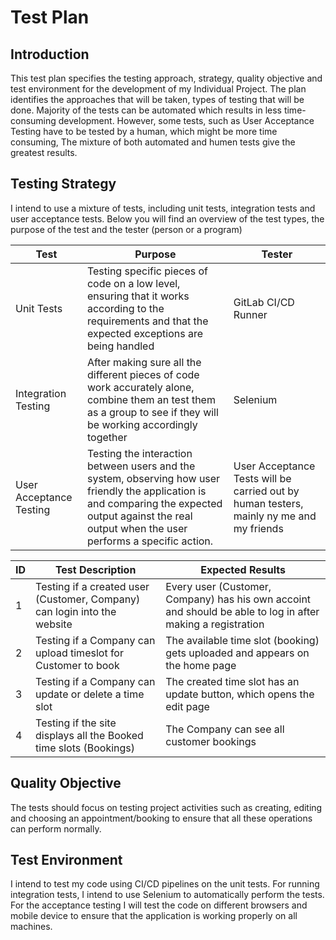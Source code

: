 # Test Plan

## Introduction
This test plan specifies the testing approach, strategy, quality objective and test environment for the development of my Individual Project.
The plan identifies the approaches that will be taken, types of testing that will be done. Majority of the tests can be automated which results in less time-consuming development. However, some tests, such as User Acceptance Testing have to be tested by a human, which might be more time consuming, The mixture of both automated and humen tests give the greatest results.

## Testing Strategy
I intend to use a mixture of tests, including unit tests, integration tests and user acceptance tests. Below you will find an overview of the test types, the purpose of the test and the tester (person or a program)

| Test                    | Purpose                                                                                                                                                                                                  | Tester                                                                                  |
| ----------------------- | -------------------------------------------------------------------------------------------------------------------------------------------------------------------------------------------------------- | --------------------------------------------------------------------------------------- |
| Unit Tests              | Testing specific pieces of code on a low level, ensuring that it works according to the requirements and that the expected exceptions are being handled                                                  | GitLab CI/CD Runner                                                                     |
| Integration Testing     | After making sure all the different pieces of code work accurately alone, combine them an test them as a group to see if they will be working accordingly together                                       | Selenium                                                                                |
| User Acceptance Testing | Testing the interaction between users and the system, observing how user friendly the application is and comparing the expected output against the real output when the user performs a specific action. | User Acceptance Tests will be carried out by human testers, mainly ny me and my friends | 

| ID  | Test Description                                                         | Expected Results                                                                                            |
| --- | ------------------------------------------------------------------------ | ----------------------------------------------------------------------------------------------------------- |
| 1   | Testing if a created user (Customer, Company) can login into the website | Every user (Customer, Company) has his own accoint and should be able to log in after making a registration |
| 2   | Testing if a Company can upload timeslot for Customer to book            | The available time slot (booking) gets uploaded and appears on the home page                                |
| 3   | Testing if a Company can update or delete a time slot                    | The created time slot has an update button, which opens the edit page                                       |
| 4   | Testing if the site displays all the Booked time slots (Bookings)        | The Company can see all customer bookings                                                                   |


## Quality Objective
The tests should focus on testing project activities such as creating, editing and choosing an appointment/booking to ensure that all these operations can perform normally.

## Test Environment
I intend to test my code using CI/CD pipelines on the unit tests.
For running integration tests, I intend to use Selenium to automatically perform the tests.
For the acceptance testing I will test the code on different browsers and mobile device to ensure that the application is working properly on all machines.